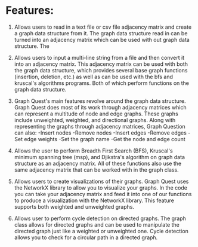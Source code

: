 # Features:
1. Allows users to read in a text file or csv file adjacency matrix and create a graph data structure from it. The graph data structure read in can be turned into an adjacency matrix which can be used with out graph data structure. The 

2. Allows users to input a multi-line string from a file and then convert it into an adjacency matrix. This adjacency matrix can be used with both the graph data structure, which provides several base graph functions (insertion, deletion, etc.) as well as can be used with the bfs and kruscal's algorithms programs. Both of which perform functions on the graph data structure.

3. Graph Quest's main features revolve around the graph data structure. Graph Quest does most of its work through adjacency matrices which can represent a multitude of node and  edge graphs. These graphs include unweighted, weighted, and directional graphs.
Along with representing the graphs through adjacency matrices, Graph Question can also:
 -Insert nodes
 -Remove nodes
 -Insert edges
 -Remove edges
 -Set edge weights
 -Set the graph name
 -Get the node and edge count

4. Allows the user to perform Breadth First Search (BFS), Kruscal's minimum spanning tree (msp), and Djikstra's algorithm on graph data structure as an adjacency matrix. All of these functions also use the same adjacency matrix that can be worked with in the graph class.
   
5. Allows users to create visualizations of their graphs. Graph Quest uses the NetworkX library to allow you to visualize your graphs. In the code you can take your adjacency matrix and feed it into one of our functions to produce a visualization with the NetworkX library. This feature supports both weighted and unweighted graphs.

6. Allows user to perform cycle detection on directed graphs. The graph class allows for directed graphs and can be used to manipulate the directed graph just like a weighted or unweighted one. Cycle detection allows you to check for a circular path in a directed graph.
